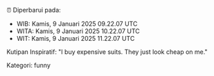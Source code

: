 ⏰ Diperbarui pada:
- WIB: Kamis, 9 Januari 2025 09.22.07 UTC
- WITA: Kamis, 9 Januari 2025 10.22.07 UTC
- WIT: Kamis, 9 Januari 2025 11.22.07 UTC

Kutipan Inspiratif:
"I buy expensive suits. They just look cheap on me."


Kategori: funny

